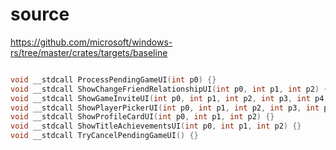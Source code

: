 # source

<https://github.com/microsoft/windows-rs/tree/master/crates/targets/baseline>

```c

void __stdcall ProcessPendingGameUI(int p0) {}
void __stdcall ShowChangeFriendRelationshipUI(int p0, int p1, int p2) {}
void __stdcall ShowGameInviteUI(int p0, int p1, int p2, int p3, int p4, int p5) {}
void __stdcall ShowPlayerPickerUI(int p0, int p1, int p2, int p3, int p4, int p5, int p6, int p7, int p8) {}
void __stdcall ShowProfileCardUI(int p0, int p1, int p2) {}
void __stdcall ShowTitleAchievementsUI(int p0, int p1, int p2) {}
void __stdcall TryCancelPendingGameUI() {}

```
